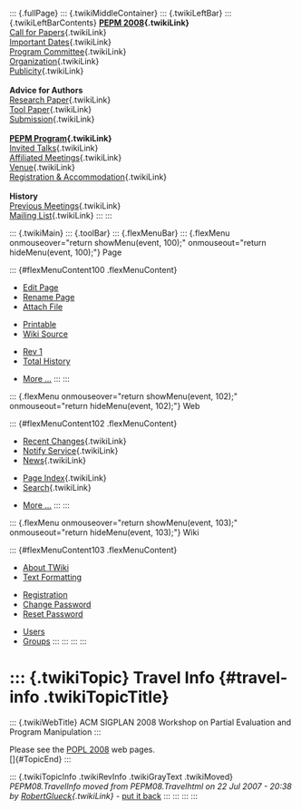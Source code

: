 ::: {.fullPage}
::: {.twikiMiddleContainer}
::: {.twikiLeftBar}
::: {.twikiLeftBarContents}
**[PEPM 2008](WebHome){.twikiLink}**\
[Call for Papers](CallForPapers){.twikiLink}\
[Important Dates](ImportantDates){.twikiLink}\
[Program Committee](ProgramCommittee){.twikiLink}\
[Organization](ConferenceOrganization){.twikiLink}\
[Publicity](PEPMPublicity){.twikiLink}\
\
**Advice for Authors**\
[Research Paper](ResearchPaperAdvice){.twikiLink}\
[Tool Paper](ToolPaperAdvice){.twikiLink}\
[Submission](PaperSubmission){.twikiLink}\
\
**[PEPM Program](PEPMProgram){.twikiLink}**\
[Invited Talks](InvitedTalks){.twikiLink}\
[Affiliated Meetings](AffiliatedMeetings){.twikiLink}\
[Venue](WorkshopVenue){.twikiLink}\
[Registration & Accommodation](RegistrationAndAccomodation){.twikiLink}\
\
**History**\
[Previous Meetings](PreviousMeetings){.twikiLink}\
[Mailing List](PEPMNews){.twikiLink}
:::
:::

::: {.twikiMain}
::: {.toolBar}
::: {.flexMenuBar}
::: {.flexMenu onmouseover="return showMenu(event, 100);" onmouseout="return hideMenu(event, 100);"}
Page

::: {#flexMenuContent100 .flexMenuContent}
-   [Edit
    Page](http://www.program-transformation.org/edit/PEPM08/TravelInfo?t=1536828928)
-   [Rename
    Page](http://www.program-transformation.org/rename/PEPM08/TravelInfo)
-   [Attach
    File](http://www.program-transformation.org/attach/PEPM08/TravelInfo)

<!-- -->

-   [Printable](http://www.program-transformation.org/view/PEPM08/TravelInfo?skin=print.pattern)
-   [Wiki
    Source](http://www.program-transformation.org/view/PEPM08/TravelInfo?skin=text&raw=on&contenttype=text/plain)

<!-- -->

-   [Rev
    1](http://www.program-transformation.org/view/PEPM08/TravelInfo?rev=1.1)
-   [Total
    History](http://www.program-transformation.org/rdiff/PEPM08/TravelInfo)

<!-- -->

-   [More
    \...](http://www.program-transformation.org/oops/PEPM08/TravelInfo?template=oopsmore&param1=1.1&param2=1.1)
:::
:::

::: {.flexMenu onmouseover="return showMenu(event, 102);" onmouseout="return hideMenu(event, 102);"}
Web

::: {#flexMenuContent102 .flexMenuContent}
-   [Recent Changes](WebChanges){.twikiLink}
-   [Notify Service](WebNotify){.twikiLink}
-   [News](WebNews){.twikiLink}

<!-- -->

-   [Page Index](WebIndex){.twikiLink}
-   [Search](WebSearch){.twikiLink}

<!-- -->

-   [More
    \...](http://www.program-transformation.org/oops/PEPM08/TravelInfo?template=oopsmore&param1=1.1&param2=1.1)
:::
:::

::: {.flexMenu onmouseover="return showMenu(event, 103);" onmouseout="return hideMenu(event, 103);"}
Wiki

::: {#flexMenuContent103 .flexMenuContent}
-   [About
    TWiki](http://www.program-transformation.org/view/TWiki/WebHome)
-   [Text
    Formatting](http://www.program-transformation.org/view/TWiki/TextFormattingRules)

<!-- -->

-   [Registration](http://www.program-transformation.org/view/TWiki/TWikiRegistration)
-   [Change
    Password](http://www.program-transformation.org/view/TWiki/ChangePassword)
-   [Reset
    Password](http://www.program-transformation.org/view/TWiki/ResetPassword)

<!-- -->

-   [Users](http://www.program-transformation.org/view/Main/TWikiUsers)
-   [Groups](http://www.program-transformation.org/view/Main/TWikiGroups)
:::
:::
:::
:::

::: {.twikiTopic}
Travel Info {#travel-info .twikiTopicTitle}
===========

::: {.twikiWebTitle}
ACM SIGPLAN 2008 Workshop on Partial Evaluation and Program Manipulation
:::

Please see the [POPL 2008](http://www.cs.ucsd.edu/popl/08/) web pages.\
[]{#TopicEnd}
:::

::: {.twikiTopicInfo .twikiRevInfo .twikiGrayText .twikiMoved}
*PEPM08.TravelInfo moved from PEPM08.Travelhtml on 22 Jul 2007 - 20:38
by [RobertGlueck](../Main/RobertGlueck){.twikiLink}* - [put it
back](http://www.program-transformation.org/rename/PEPM08/TravelInfo?newweb=PEPM08&newtopic=Travelhtml&confirm=on "Click to move topic back to previous location, with option to change references.")
:::
:::
:::
:::
